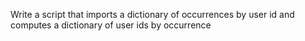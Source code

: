 Write a script that imports a dictionary of occurrences by user id and computes a dictionary of user ids by occurrence
